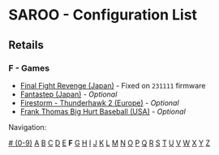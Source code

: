 # SAROO - Configuration List

## Retails

### F - Games

- [Final Fight Revenge (Japan)](../../../Regions/Retails/Japan/T-1248G/README.md) - Fixed on `231111` firmware
- [Fantastep (Japan)](../../../Regions/Retails/Japan/T-5710G/README.md) - _Optional_
- [Firestorm - Thunderhawk 2 (Europe)](../../../Regions/Retails/Europe/T-11501H00/README.md) - _Optional_
- [Frank Thomas Big Hurt Baseball (USA)](../../../Regions/Retails/USA/T-8138H/README.md) - _Optional_

Navigation:

[# (0-9)](./09.md) [A](./A.md) [B](./B.md) [C](./C.md) [D](./D.md) [E](./E.md) **F** [G](./G.md) [H](./H.md) [I](./I.md) [J](./J.md) [K](./K.md) [L](./L.md) [M](./M.md) [N](./N.md) [O](./O.md) [P](./P.md) [Q](./Q.md) [R](./R.md) [S](./S.md) [T](./T.md) [U](./U.md) [V](./V.md) [W](./W.md) [X](./X.md) [Y](./Y.md) [Z](./Z.md)
